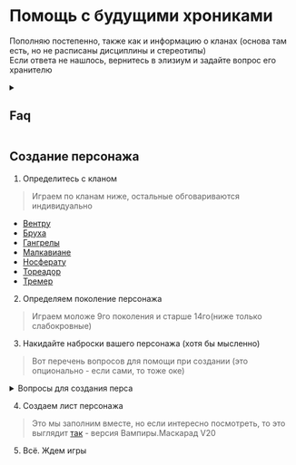 # Помощь с будущими хрониками
Пополняю постепенно, также как и информацию о кланах (основа там есть, но не расписаны дисциплины и стереотипы)\
Если ответа не нашлось, вернитесь в элизиум и задайте вопрос его хранителю

<details>
  <summary> <h2> Faq </h2> </summary>

Что такое.... 



<details>
  <summary> <h2> Дисциплины </h2> </summary>

**Что это?** Это ваша сверхъестественная сила. Набор дисциплин (как правило три разновидности) определяется кланом вашего персонажа

**Развитие**  Дисциплины измеряются в пунктах (точках - • ), где один пункт означает, что вампир делает лишь первые шаги в освоении этой Дисциплины, и далее по возврастанию.
Каждый раз, получая новый пункт Дисциплины, персонаж получает доступ к силе соответствующего уровня, сохраняя при этом доступ к силам всех предыдущих уровней.

**Сколько дается _точек_ в начале?** На этапе создания персонажа игроки получают по три пункта, которые они могут распределить между клановыми Дисциплинами персонажей по своему усмотрению

**Примечание**: Если в описании дисциплины не сказано обратное, активация Дисциплины не требует траты пунктов крови или воли. 
Дисциплины для наглядности описаны для каждого клана в клановом листе до уровня три (выше пока не вижу смысла), но если интересно, что может 
персонаж на максимуме - можно почитать в книге правил, глава дисциплины [тут](https://drive.google.com/file/d/1DgBc0yy4v-HnSUnz-oDvA476uRxfplmD/view?usp=sharing) 

**Могу ли я изучать внекланновые дисциплины?** Кратко да - по рп, Для того чтобы изучить неклановую Дисциплину, ученик должен выпить крови учителя, получив таким образом мистическое сродство с силами, искусство управления которыми он желает изучить. Получив первый пункт новой Дисциплины, персонажполучает и возможность развивать её самостоятельно. 

**Я хочу собрать свои начальные дисциплины. Это возможно** Да, ваш выбор Каитифы - безсклановые вампиры. Но учтите, игра за такого персонажа накладывает свои ограничения (играть на Каитифах - как играть на индейцах на флетке, их никто не любит)

**

 </details>


</details>

## Создание персонажа 

1. Определитесь с кланом
   
> Играем по кланам ниже, остальные обговариваются индивидуально

   - [Вентру](ventrue.md)
   - [Бруха](brujah.md)
   - [Гангрелы](gangrel.md)
   - [Малкавиане](malkavian.md)
   - [Носферату](nosferatu.md)
   - [Тореадор](toreador.md)
   - [Тремер](tremere.md)

2. Определяем поколение персонажа

> Играем моложе 9го поколения и старше 14го(ниже только слабокровные)

3. Накидайте наброски вашего персонажа (хотя бы мысленно)

> Вот перечень вопросов для помощи при создании (это опционально - если сами, то тоже оке)

<details>
  <summary> Вопросы для создания перса </summary> 

### **Биография и личность**

**Детство и юность**
*   Сколько вашему персонажу лет? Когда он родился? Сколько лет ему было на момент Становления?
*   Что особенного случилось, когда ваш персонаж был ребёнком?
*   Какой была его семья? Какое у него самое раннее детское воспоминание?
*   Был ли у него родной город, или семья постоянно переезжала?
*   Как он учился в школе? Доучился ли до старших классов? Увлекался ли спортом?
*   Учился ли он в вузе? Может, он сбежал из дома?
*   Поддерживал ли он отношения с кем-нибудь из друзей детства?

**Взрослая жизнь (до Становления)**
*   Каким человеком был ваш персонаж? Скромный тихоня или задира?
*   Был ли он популярным? Как он зарабатывал на жизнь?
*   Была ли у него своя семья (супруг/а, дети)?
*   Что мотивировало его двигаться вперёд?
*   Остались ли в мире смертные, которые скучают по нему?

### **Столкновение с сверхъестественным**

*   Когда персонаж впервые столкнулся со сверхъестественным?
*   Когда он впервые почувствовал, что за ним следят?
*   Верил ли он в оккультное до Становления?
*   Как произошла первая встреча с вампиром? Каковой была реакция (страх, гнев, неверие)?
*   Что испугало его больше всего в той ситуации?

### **Становление и его последствия**

*   Как ваш персонаж изменился после Становления?
*   Как всё произошло? Было ли это болезненно или, наоборот, принесло извращённое наслаждение?
*   Как он впервые столкнулся с Голодом? Был ли он напуган?
*   Принял ли он свою новую природу или до сих пор не смирился?
*   Благодарен ли он своему Сиру или ненавидит его и жаждет мести?

### **Новая не-жизнь**

**Разрыв со старым миром**
*   Как персонаж порвал со своей смертной жизнью?
*   Инсценировал ли он свою смерть? Продолжает ли тайно наблюдать за родными?
*   Или он полностью сжёг все мосты?

**Отношения с Сиром**
*   Кто ваш Сир? Что персонаж о нём знает?
*   Каким он был — жестоким, скрытным, честным?
*   Почему, по мнению персонажа, Сир выбрал именно его?
*   Сколько длилось обучение? Чему Сир его научил?
*   Разделяет ли персонаж взгляды Сира или имеет собственную позицию?

**Котерия и сообщество**
*   Как ваш персонаж встретил других членов своей котерии или стаи? Это была случайность или расчёт?
*   Все ли члены группы принадлежат к одной фракции?
*   Что их объединяет — общие цели или необходимость?
*   Как долго они вместе?

**Убежище и охота**
*   Где находится убежище вашего персонажа? Это постоянное место или временное укрытие?
*   Остался ли он в своём старом доме или нашел новое место (заброшенное здание, канализация)?
*   Есть ли у него кто-то, кто охраняет его днём?
*   Каковы его излюбленные охотничьи угодья? Кто его типичная добыча?
*   Считает ли он какие-то территории своими? Конкурирует ли с другими вампирами за них?
*   Как он охотится — соблазняет, похищает, нападает из засады?

### **Мотивация и цели**

*   Каковы главные мотивы вашего персонажа?
*   Ищет ли он мести? Стремится ли вернуть себе подобие прошлой жизни?
*   Жаждет ли он власти в мире Сородичей?
*   Если бы он мог загадать одно желание, что бы это было?

  </details>

4. Создаем лист персонажа
   
> Это мы заполним вместе, но если интересно посмотреть, то это выглядит [так](https://trechkalov.com/vtm/current/index.html) - версия Вампиры.Маскарад V20

5. Всё. Ждем игры

